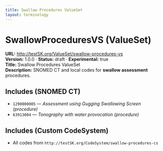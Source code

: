 ```yaml
---
title: Swallow Procedures ValueSet
layout: terminology
---
```


# SwallowProceduresVS (ValueSet)

**URL:** http://testSK.org/ValueSet/swallow-procedures-vs  
**Version:** 1.0.0 · **Status:** draft · **Experimental:** true  
**Title:** Swallow Procedures ValueSet  
**Description:** SNOMED CT and local codes for **swallow assessment** procedures.

## Includes (SNOMED CT)
- `1290000005` — *Assessment using Gugging Swallowing Screen (procedure)*  
- `63913004` — *Tonography with water provocation (procedure)*

## Includes (Custom CodeSystem)
- All codes from `http://testSK.org/CodeSystem/swallow-procedures-cs`
